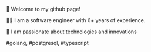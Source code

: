 👋 Welcome to my github page!

👨‍💻 I am a software engineer with 6+ years of experience. 

🚀 I am passionate about technologies and innovations 

#golang, #postgresql, #typescript
